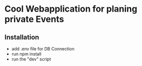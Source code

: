 # Cool Webapplication for planing private Events
## Installation
- add .env file for DB Connection
- run npm install
- run the "dev" script